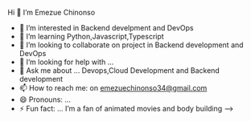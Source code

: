 Hi 👋  I’m Emezue Chinonso
- 🔭 I’m interested in Backend develpment and DevOps
- 🌱 I’m learning Python,Javascript,Typescript
- 👯 I’m looking to collaborate on project in Backend development and DevOps 
- 🤔 I’m looking for help with ... 
- 💬 Ask me about ... Devops,Cloud Development and Backend development
- 📫 How to reach me: on emezuechinonso34@gmail.com
- 😄 Pronouns: ...
- ⚡ Fun fact: ... I’m a fan of animated movies and body building
-->
